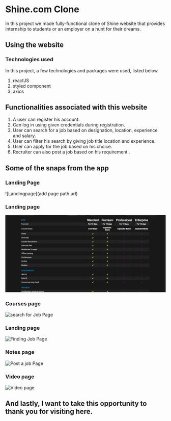 # Shine.com Clone

In this project we made fully-functional clone of Shine website that provides internship to students or an employer on a hunt for their dreams.

## Using the website

### Technologies used

In this project, a few technologies and packages were used, listed below

1. reactJS
2. styled component
3. axios

## Functionalities associated with this website

1. A user can register his account.
2. Can log in using given credentials during registration.
3. User can search for a job based on designation, location, experience and salary.
4. User can filter his search by giving job title location and experience.
5. User can apply for the job based on his choice.
6. Recruiter can also post a job based on his requirement .

## Some of the snaps from the app

### Landing Page

![Landingpage](add page path url)

### Landing page

![Register page](https://github.com/rohitkumar0427/pluralWebsite/blob/master/projectImages/comparison.JPG)

### Courses page

![search for Job Page]()

### Landing page

![Finding Job Page]()

### Notes page

![Post a job Page]()

### Video page

![Video page]()

## And lastly, I want to take this opportunity to thank you for visiting here.
